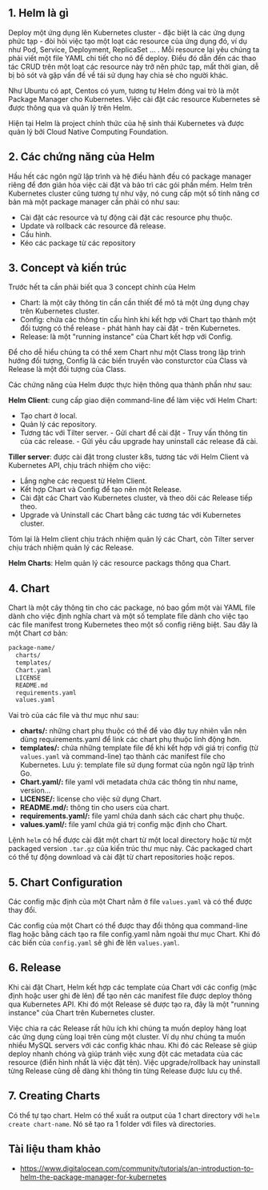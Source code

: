 ## 1. Helm là gì
Deploy một ứng dụng lên Kubernetes cluster - đặc biệt là các ứng dụng phức tạp - đòi hỏi việc tạo một loạt các resource của ứng dụng đó, ví dụ như Pod, Service, Deployment, ReplicaSet ... . Mỗi resource lại yêu chúng ta phải viết một file YAML chi tiết cho nó để deploy. Điều đó dẫn đến các thao tác CRUD trên một loạt các resource này trở nên phức tạp, mất thời gian, dễ bị bỏ sót và gặp vấn đề về tái sử dụng hay chia sẻ cho người khác.

Như Ubuntu có apt, Centos có yum, tương tự Helm đóng vai trò là một Package Manager cho Kubernetes. Việc cài đặt các resource Kubernetes sẽ được thông qua và quản lý trên Helm.

Hiện tại Helm là project chính thức của hệ sinh thái Kubernetes và được quản lý bởi Cloud Native Computing Foundation.

## 2. Các chứng năng của Helm
Hầu hết các ngôn ngữ lập trình và hệ điều hành đều có package manager riêng để đơn giản hóa việc cài đặt và bảo trì các gói phần mềm. Helm trên Kubernetes cluster cũng tương tự như vậy, nó cung cấp một số tính năng cơ bản mà một package manager cần phải có như sau:
- Cài đặt các resource và tự động cài đặt các resource phụ thuộc.
- Update và rollback các resource đã release.
- Cấu hình.
- Kéo các package từ các repository

## 3. Concept và kiến trúc
Trước hết ta cần phải biết qua 3 concept chính của Helm
- Chart: là một cây thông tin cần cần thiết để mô tả một ứng dụng chạy trên Kubernetes cluster.
- Config: chứa các thông tin cấu hình khi kết hợp với Chart tạo thành một đối tượng có thể release - phát hành hay cài đặt - trên Kubernetes.
- Release: là một "running instance" của Chart kết hợp với Config.

Để cho dễ hiểu chúng ta có thể xem Chart như một Class trong lập trình hướng đối tượng, Config là các biến truyền vào consturctor của Class và Release là một đối tượng của Class.

Các chứng năng của Helm được thực hiện thông qua thành phần như sau:

**Helm Client**: cung cấp giao diện command-line để làm việc với Helm Chart:

- Tạo chart ở local.
- Quản lý các repository.
- Tương tác với Tilter server.
      - Gửi chart để cài đặt
      - Truy vấn thông tin của các release.
      - Gửi yêu cầu upgrade hay uninstall các release đã cài.

**Tiller server**: được cài đặt trong cluster k8s, tương tác với Helm Client và Kubernetes API, chịu trách nhiệm cho việc:
- Lắng nghe các request từ Helm Client.
- Kết hợp Chart và Config để tạo nên một Release.
- Cài đặt các Chart vào Kubernetes cluster, và theo dõi các Release tiếp theo.
- Upgrade và Uninstall các Chart bằng các tương tác với Kubernetes cluster.

Tóm lại là Helm client chịu trách nhiệm quản lý các Chart, còn Tilter server chịu trách nhiệm quản lý các Release.

**Helm Charts**: Helm quản lý các resource packags thông qua Chart.

## 4. Chart
Chart là một cây thông tin cho các package, nó bao gồm một vài YAML file dành cho việc định nghĩa chart và một số template file dành cho việc tạo các file manifest trong Kubernetes theo một số config riêng biệt. Sau đây là một Chart cơ bản:
```sh
package-name/
  charts/
  templates/
  Chart.yaml
  LICENSE
  README.md
  requirements.yaml
  values.yaml
```
Vai trò của các file và thư mục như sau:
- **charts/:** những chart phụ thuộc có thể để vào đây tuy nhiên vẫn nên dùng requirements.yaml để link các chart phụ thuộc linh động hơn.
- **templates/:** chứa những template file để khi kết hợp với giá trị config (từ `values.yaml` và command-line) tạo thành các manifest file cho Kubernetes. Lưu ý: template file sử dụng format của ngôn ngữ lập trình Go.
- **Chart.yaml/:** file yaml với metadata chứa các thông tin như name, version...
- **LICENSE/:** license cho việc sử dụng Chart.
- **README.md/:** thông tin cho users của chart.
- **requirements.yaml/:** file yaml chứa danh sách các chart phụ thuộc.
- **values.yaml/:** file yaml chứa giá trị config mặc định cho Chart.

Lệnh `helm` có hể được cài đặt một chart từ một local directory hoặc từ một packaged version `.tar.gz` của kiến trúc thư mục này. Các packaged chart có thể tự động download và cài đặt từ chart repositories hoặc repos.

## 5. Chart Configuration
Các config mặc định của một Chart nằm ở file `values.yaml` và có thể được thay đổi.

Các config của một Chart có thể được thay đổi thông qua command-line flag hoặc bằng cách tạo ra file config.yaml nằm ngoài thư mục Chart. Khi đó các biến của `config.yaml` sẽ ghi đè lên `values.yaml`.

## 6. Release
Khi cài đặt Chart, Helm kết hợp các template của Chart với các config (mặc định hoặc user ghi đè lên) để tạo nên các manifest file được deploy thông qua Kubernetes API. Khi đó một Release sẽ được tạo ra, đây là một "running instance" của Chart trên Kubernetes cluster.

Việc chia ra các Release rất hữu ích khi chúng ta muốn deploy hàng loạt các ứng dụng cùng loại trên cùng một cluster. Ví dụ như chúng ta muốn nhiều MySQL servers với các config khác nhau. Khi đó các Release sẽ giúp deploy nhanh chóng và giúp tránh việc xung đột các metadata của các resource (điển hình nhất là việc đặt tên). Việc upgrade/rollback hay uninstall từng Release cũng dễ dàng khi thông tin từng Release được lưu cụ thể.

## 7. Creating Charts
Có thể tự tạo chart. Helm có thể xuất ra output của 1 chart directory với `helm create chart-name`. Nó sẽ tạo ra 1 folder với files và directories.

## Tài liệu tham khảo
- https://www.digitalocean.com/community/tutorials/an-introduction-to-helm-the-package-manager-for-kubernetes
